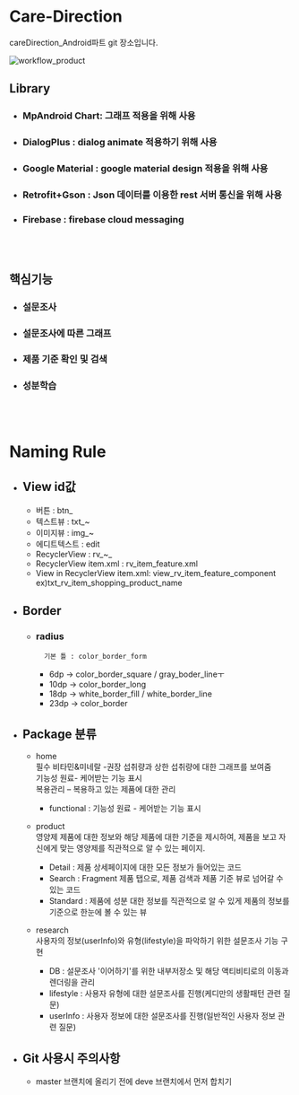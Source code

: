 # Care-Direction
careDirection_Android파트 git 장소입니다.


![workflow_product](https://user-images.githubusercontent.com/48307960/71580292-5493d880-2b43-11ea-85c1-4cdc682be3f7.png)

## Library
* ### MpAndroid Chart: 그래프 적용을 위해 사용
* ### DialogPlus : dialog animate 적용하기 위해 사용
* ### Google Material : google material design 적용을 위해 사용
* ### Retrofit+Gson : Json 데이터를 이용한 rest 서버 통신을 위해 사용
* ### Firebase : firebase cloud messaging
<br><br>
## 핵심기능
* ### 설문조사
* ### 설문조사에 따른 그래프 
* ### 제품 기준 확인 및 검색
* ### 성분학습  
<br><br>
  
# Naming Rule
* ## View id값
	* 버튼 : btn_
	* 텍스트뷰 : txt_~
	* 이미지뷰 : img_~
	* 에디트텍스트 : edit
	* RecyclerView : rv_~_
	* RecyclerView item.xml : rv_item_feature.xml
	* View in RecyclerView item.xml: view_rv_item_feature_component <br> ex)txt_rv_item_shopping_product_name
	
	
  	
* ## Border 
	* ### radius
    		기본 틀 : color_border_form
		* 6dp  -> color_border_square / gray_boder_lineㅜ
		* 10dp -> color_border_long
		* 18dp -> white_border_fill / white_border_line
		* 23dp -> color_border
		
    
* ## Package 분류
	* home  
	필수 비타민&미네랄 -권장 섭취량과 상한 섭취량에 대한 그래프를 보여줌  
	기능성 원료- 케어받는 기능 표시  
	복용관리 – 복용하고 있는 제품에 대한 관리<br>
		* functional : 기능성 원료 - 케어받는 기능 표시 
	* product  
	영양제 제품에 대한 정보와 해당 제품에 대한 기준을 제시하여, 제품을 보고 자신에게 맞는 영양제를 직관적으로 알 수 있는 페이지.  
		* Detail : 제품 상세페이지에 대한 모든 정보가 들어있는 코드   
		* Search : Fragment 제품 탭으로, 제품 검색과 제품 기준 뷰로 넘어갈 수 있는 코드  
		* Standard : 제품에 성분 대한 정보를 직관적으로 알 수 있게 제품의 정보를 기준으로 한눈에 볼 수 있는 뷰

	* research  
	사용자의 정보(userInfo)와 유형(lifestyle)을 파악하기 위한 설문조사 기능 구현
		* DB : 설문조사 '이어하기'를 위한 내부저장소 및 해당 액티비티로의 이동과 렌더링을 관리
		* lifestyle : 사용자 유형에 대한 설문조사를 진행(케디만의 생활패턴 관련 질문)
		* userInfo : 사용자 정보에 대한 설문조사를 진행(일반적인 사용자 정보 관련 질문)
		
* ## Git 사용시 주의사항
	* master 브랜치에 올리기 전에 deve 브랜치에서 먼저 합치기
	
	
	
	
